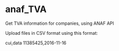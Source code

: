 # anaf_TVA
Get TVA information for companies, using ANAF API

Upload files in CSV format using this format:

cui,data
11385425,2016-11-16
